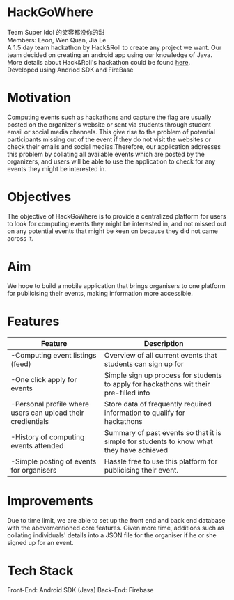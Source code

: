 # HackGoWhere
Team Super Idol 的笑容都没你的甜<br>
Members: Leon, Wen Quan, Jia Le<br>
A 1.5 day team hackathon by Hack&Roll to create any project we want. Our team decided on creating an android app using our knowledge of Java.<br>
More details about Hack&Roll's hackathon could be found [here](https://hacknroll.nushackers.org/). <br>
Developed using Andriod SDK and FireBase <br>

# Motivation
Computing events such as hackathons and capture the flag are usually posted on the organizer's website or sent via students through student email or social media channels. This give rise to the problem of potential participants missing out of the event if they do not visit the websites or check their emails and social medias.Therefore, our application addresses this problem by collating all available events which are posted by the organizers, and users will be able to use the application to check for any events they might be interested in.

# Objectives
The objective of HackGoWhere is to provide a centralized platform for users to look for computing events they might be interested in, and not missed out on any potential events that might be keen on because they did not came across it.

# Aim
We hope to build a mobile application that brings organisers to one platform for publicising their events, making information more accessible.

# Features
Feature | Description
------------ | -------------
-Computing event listings (feed) | Overview of all current events that students can sign up for
-One click apply for events | Simple sign up process for students to apply for hackathons wit their pre-filled info 
-Personal profile where users can upload their credientials | Store data of frequently required information to qualify for hackathons
-History of computing events attended | Summary of past events so that it is simple for students to know what they have achieved
-Simple posting of events for organisers | Hassle free to use this platform for publicising their event.

# Improvements
Due to time limit, we are able to set up the front end and back end database with the abovementioned core features. Given more time, additions such as collating individuals' details into a JSON file for the organiser if he or she signed up for an event.

# Tech Stack
Front-End: Android SDK (Java)
Back-End: Firebase



